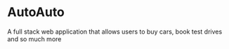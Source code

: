 # AutoAuto
A full stack web application that allows users to buy cars, book test drives and so much more
